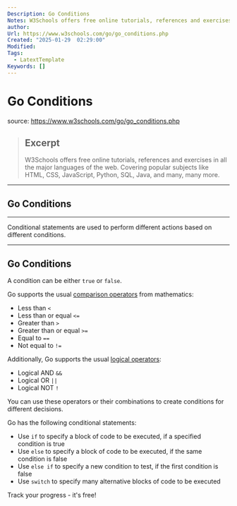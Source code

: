 ```yaml
---
Description: Go Conditions
Notes: W3Schools offers free online tutorials, references and exercises in all the major languages of the web. Covering popular subjects like HTML, CSS, JavaScript, Python, SQL, Java, and many, many more.
author: 
Url: https://www.w3schools.com/go/go_conditions.php
Created: "2025-01-29  02:29:00"
Modified: 
Tags:
  - LatextTemplate
Keywords: []
---
```


# Go Conditions

source: https://www.w3schools.com/go/go_conditions.php

> ## Excerpt
> W3Schools offers free online tutorials, references and exercises in all the major languages of the web. Covering popular subjects like HTML, CSS, JavaScript, Python, SQL, Java, and many, many more.

---
## Go Conditions

___

Conditional statements are used to perform different actions based on different conditions.

___

## Go Conditions

A condition can be either `true` or `false`.

Go supports the usual [comparison operators](https://www.w3schools.com/go/go_comparison_operators.php) from mathematics:

-   Less than `<`
-   Less than or equal `<=`
-   Greater than `>`
-   Greater than or equal `>=`
-   Equal to `==`
-   Not equal to `!=`

Additionally, Go supports the usual [logical operators](https://www.w3schools.com/go/go_logical_operators.php):

-   Logical AND `&&`
-   Logical OR `||`
-   Logical NOT `!`

You can use these operators or their combinations to create conditions for different decisions.

Go has the following conditional statements:

-   Use `if` to specify a block of code to be executed, if a specified condition is true
-   Use `else` to specify a block of code to be executed, if the same condition is false
-   Use `else if` to specify a new condition to test, if the first condition is false
-   Use `switch` to specify many alternative blocks of code to be executed

  

Track your progress - it's free!
